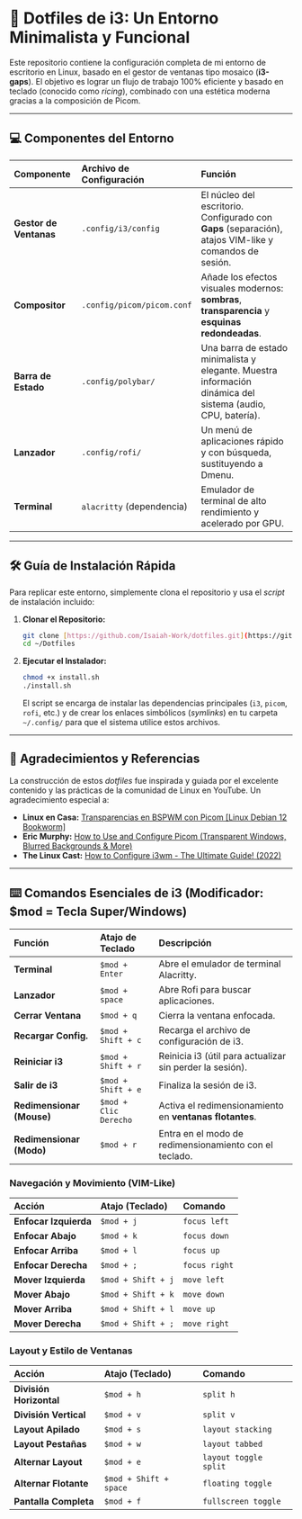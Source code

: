 # 🚀 Dotfiles de i3: Un Entorno Minimalista y Funcional

Este repositorio contiene la configuración completa de mi entorno de escritorio en Linux, basado en el gestor de ventanas tipo mosaico (**i3-gaps**). El objetivo es lograr un flujo de trabajo 100% eficiente y basado en teclado (conocido como *ricing*), combinado con una estética moderna gracias a la composición de Picom.

---

## 💻 Componentes del Entorno

| Componente | Archivo de Configuración | Función |
| :--- | :--- | :--- |
| **Gestor de Ventanas** | `.config/i3/config` | El núcleo del escritorio. Configurado con **Gaps** (separación), atajos VIM-like y comandos de sesión. |
| **Compositor** | `.config/picom/picom.conf` | Añade los efectos visuales modernos: **sombras**, **transparencia** y **esquinas redondeadas**. |
| **Barra de Estado** | `.config/polybar/` | Una barra de estado minimalista y elegante. Muestra información dinámica del sistema (audio, CPU, batería). |
| **Lanzador** | `.config/rofi/` | Un menú de aplicaciones rápido y con búsqueda, sustituyendo a Dmenu. |
| **Terminal** | `alacritty` (dependencia) | Emulador de terminal de alto rendimiento y acelerado por GPU. |

---

## 🛠️ Guía de Instalación Rápida

Para replicar este entorno, simplemente clona el repositorio y usa el *script* de instalación incluido:

1.  **Clonar el Repositorio:**
    ```bash
    git clone [https://github.com/Isaiah-Work/dotfiles.git](https://github.com/Isaiah-Work/dotfiles.git) ~/Dotfiles
    cd ~/Dotfiles
    ```

2.  **Ejecutar el Instalador:**
    ```bash
    chmod +x install.sh
    ./install.sh
    ```
    El script se encarga de instalar las dependencias principales (`i3`, `picom`, `rofi`, etc.) y de crear los enlaces simbólicos (*symlinks*) en tu carpeta `~/.config/` para que el sistema utilice estos archivos.

---

## 👏 Agradecimientos y Referencias

La construcción de estos *dotfiles* fue inspirada y guiada por el excelente contenido y las prácticas de la comunidad de Linux en YouTube. Un agradecimiento especial a:

* **Linux en Casa:** [Transparencias en BSPWM con Picom [Linux Debian 12 Bookworm]](https://www.youtube.com/watch?v=zzPJCMl11k4)
* **Eric Murphy:** [How to Use and Configure Picom (Transparent Windows, Blurred Backgrounds & More)](https://www.youtube.com/watch?v=lxRAj1Gijic)
* **The Linux Cast:** [How to Configure i3wm - The Ultimate Guide! (2022)](https://www.youtube.com/watch?v=wXZgUudR41I)

---

## ⌨️ Comandos Esenciales de i3 (Modificador: $mod = Tecla Super/Windows)

| Función | Atajo de Teclado | Descripción |
| :--- | :--- | :--- |
| **Terminal** | `$mod + Enter` | Abre el emulador de terminal Alacritty. |
| **Lanzador** | `$mod + space` | Abre Rofi para buscar aplicaciones. |
| **Cerrar Ventana** | `$mod + q` | Cierra la ventana enfocada. |
| **Recargar Config.** | `$mod + Shift + c` | Recarga el archivo de configuración de i3. |
| **Reiniciar i3** | `$mod + Shift + r` | Reinicia i3 (útil para actualizar sin perder la sesión). |
| **Salir de i3** | `$mod + Shift + e` | Finaliza la sesión de i3. |
| **Redimensionar (Mouse)** | `$mod + Clic Derecho` | Activa el redimensionamiento en **ventanas flotantes**. |
| **Redimensionar (Modo)** | `$mod + r` | Entra en el modo de redimensionamiento con el teclado. |

### Navegación y Movimiento (VIM-Like)

| Acción | Atajo (Teclado) | Comando |
| :--- | :--- | :--- |
| **Enfocar Izquierda** | `$mod + j` | `focus left` |
| **Enfocar Abajo** | `$mod + k` | `focus down` |
| **Enfocar Arriba** | `$mod + l` | `focus up` |
| **Enfocar Derecha** | `$mod + ;` | `focus right` |
| **Mover Izquierda** | `$mod + Shift + j` | `move left` |
| **Mover Abajo** | `$mod + Shift + k` | `move down` |
| **Mover Arriba** | `$mod + Shift + l` | `move up` |
| **Mover Derecha** | `$mod + Shift + ;` | `move right` |

### Layout y Estilo de Ventanas

| Acción | Atajo (Teclado) | Comando |
| :--- | :--- | :--- |
| **División Horizontal** | `$mod + h` | `split h` |
| **División Vertical** | `$mod + v` | `split v` |
| **Layout Apilado** | `$mod + s` | `layout stacking` |
| **Layout Pestañas** | `$mod + w` | `layout tabbed` |
| **Alternar Layout** | `$mod + e` | `layout toggle split` |
| **Alternar Flotante** | `$mod + Shift + space` | `floating toggle` |
| **Pantalla Completa** | `$mod + f` | `fullscreen toggle` |
